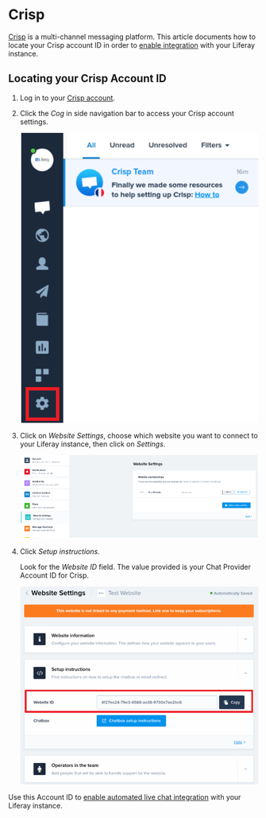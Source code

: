 # Crisp

[Crisp](https://crisp.chat/) is a multi-channel messaging platform. This article documents how to locate your Crisp account ID in order to [enable integration](../enabling-automated-live-chat-systems.md) with your Liferay instance.

## Locating your Crisp Account ID

1. Log in to your [Crisp account](https://app.crisp.chat/initiate/login/).

1. Click the *Cog* in side navigation bar to access your Crisp account settings.

    ![Dashboard](./crisp/images/01.png)

1. Click on *Website Settings*, choose which website you want to connect to your Liferay instance, then click on *Settings*.

    ![Website settings](./crisp/images/02.png)

1. Click *Setup instructions*.

   Look for the *Website ID* field. The value provided is your Chat Provider Account ID for Crisp.

    ![Website ID](./crisp/images/03.png)

Use this Account ID to [enable automated live chat integration](../enabling-automated-live-chat-systems.md) with your Liferay instance.
